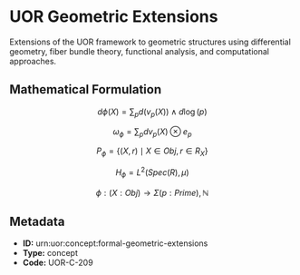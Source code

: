 # UOR Geometric Extensions

Extensions of the UOR framework to geometric structures using differential geometry, fiber bundle theory, functional analysis, and computational approaches.

## Mathematical Formulation

$$
d\phi(X) = \sum_p d(v_p(X)) \wedge d \log(p)
$$

$$
\omega_\phi = \sum_p dv_p(X) \otimes e_p
$$

$$
P_\phi = \{(X, r) \mid X \in Obj, r \in R_X\}
$$

$$
H_\phi = L^2(Spec(R), \mu)
$$

$$
\phi : (X : Obj) \to \Sigma(p : Prime), \mathbb{N}
$$

## Metadata

- **ID:** urn:uor:concept:formal-geometric-extensions
- **Type:** concept
- **Code:** UOR-C-209
